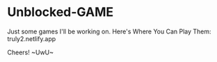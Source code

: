 # Unblocked-GAME
Just some games I'll be working on.
Here's Where You Can Play Them: truly2.netlify.app

Cheers! ~UwU~
